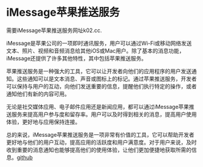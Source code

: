 # iMessage苹果推送服务

需要iMessage苹果推送服务网址k02.cc.

iMessage是苹果公司的一项即时通讯服务，用户可以通过Wi-Fi或移动网络发送文本、照片、视频和音频消息给其他iOS或Mac用户。除了基本的消息功能，iMessage还提供了许多其他特性，其中包括苹果推送服务。

苹果推送服务是一种强大的工具，它可以让开发者向他们的应用程序的用户发送通知。这些通知可以是文本消息、声音或图标上的标记。通过苹果推送服务，开发者可以保持与用户的互动，向他们发送重要的信息，提醒他们执行特定的操作，或者通知他们有新的内容可用。

无论是社交媒体应用、电子邮件应用还是新闻应用，都可以通过iMessage苹果推送服务来提高用户参与度和留存率。用户可以及时得到相关的消息，提高用户使用体验，更好地与应用保持连接。

总的来说，iMessage苹果推送服务是一项非常有价值的工具，它可以帮助开发者更好地与他们的用户互动，提高应用的活跃度和用户满意度。对于用户来说，及时收到重要的消息通知也能够提高他们的使用体验，让他们更加便捷地获取所需的信息。[github](https://github.com)